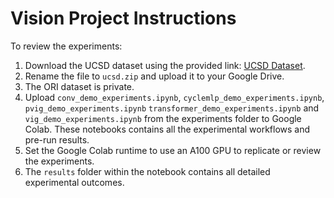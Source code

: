 # Vision Project Instructions

To review the experiments:

1. Download the UCSD dataset using the provided link: [UCSD Dataset](https://drive.google.com/file/d/19oLavZvcw4YRNiHJV4FqAXtKyM8w6E6I/view?usp=sharing).
2. Rename the file to `ucsd.zip` and upload it to your Google Drive.
3. The ORI dataset is private.
4. Upload `conv_demo_experiments.ipynb`, `cyclemlp_demo_experiments.ipynb`, `pvig_demo_experiments.ipynb` `transformer_demo_experiments.ipynb` and `vig_demo_experiments.ipynb` from the experiments folder to Google Colab. These notebooks contains all the experimental workflows and pre-run results.
6. Set the Google Colab runtime to use an A100 GPU to replicate or review the experiments.
7. The `results` folder within the notebook contains all detailed experimental outcomes.
